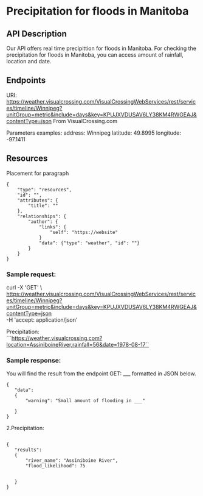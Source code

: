 # Precipitation for floods in Manitoba

## API Description  
Our API offers real time precipittion for floods in Manitoba. For checking the precipitation for floods in Manitoba, you can access amount of rainfall, location and date.

## Endpoints
URI: https://weather.visualcrossing.com/VisualCrossingWebServices/rest/services/timeline/Winnipeg?unitGroup=metric&include=days&key=KPUJXVDUSAV6LY38KM4RWGEAJ&contentType=json
From VisualCrossing.com<br>

Parameters examples:
address: Winnipeg
latitude: 49.8995
longitude: -97.1411

## Resources

Placement for paragraph

```
{ 
    "type": "resources",
    "id": "",
    "attributes": {
        "title": ""
    },
    "relationships": {
        "author": {
            "links": {
                "self": "https://website"
            }
            "data": {"type": "weather", "id": ""}
        }
    }
} 
```

### Sample request:

curl -X 'GET' \ <br>
https://weather.visualcrossing.com/VisualCrossingWebServices/rest/services/timeline/Winnipeg?unitGroup=metric&include=days&key=KPUJXVDUSAV6LY38KM4RWGEAJ&contentType=json<br>
 -H 'accept: application/json'<br>
 
 Precipitation:  
 ```https://weather.visualcrossing.com?location=AssiniboineRiver,rainfall=56&date=1978-08-17``

 
### Sample response: 
 
You will find the result from the endpoint GET: ___ formatted in JSON below. 
 
 ```
{
    "data":
    {
        "warning": "Small amount of flooding in ___"
        
    }
}
```
2.Precipitation:
```

{
   "results":
   {
       "river_name": "Assiniboine River",
       "flood_likelihood": 75

       
   }
}
```

